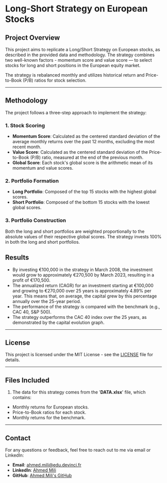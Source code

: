 # **Long-Short Strategy  on European Stocks**

## **Project Overview**
This project aims to replicate a Long/Short  Strategy on European stocks, as described in the provided data and methodology. The strategy combines two well-known factors - momentum score and value score — to select stocks for long and short positions in the European equity market.

The strategy is rebalanced monthly and utilizes historical return and Price-to-Book (P/B) ratios for stock selection.

---

## **Methodology**
The project follows a three-step approach to implement the strategy:

### 1. Stock Scoring
- **Momentum Score**: Calculated as the centered standard deviation of the average monthly returns over the past 12 months, excluding the most recent month.
- **Value Score**: Calculated as the centered standard deviation of the Price-to-Book (P/B) ratio, measured at the end of the previous month.
- **Global Score**: Each stock's global score is the arithmetic mean of its momentum and value scores.

### 2. Portfolio Formation
- **Long Portfolio**: Composed of the top 15 stocks with the highest global scores.
- **Short Portfolio**: Composed of the bottom 15 stocks with the lowest global scores.

### 3. Portfolio Construction
Both the long and short portfolios are weighted proportionally to the absolute values of their respective global scores. The strategy invests 100% in both the long and short portfolios.

## **Results**
- By investing €100,000 in the strategy in March 2008, the investment would grow to approximately €270,500 by March 2023, resulting in a profit of €170,500.
- The annualized return (CAGR) for an investment starting at €100,000 and growing to €270,000 over 25 years is approximately 4.89% per year. This means that, on average, the capital grew by this percentage annually over the 25-year period.
- The performance of the strategy is compared with the benchmark (e.g., CAC 40, S&P 500).
- The strategy outperforms the CAC 40 index over the 25 years, as demonstrated by the capital evolution graph.

---

## **License**
This project is licensed under the MIT License - see the [LICENSE](LICENSE) file for details.

---

## **Files Included**
1.  The data for this strategy comes from the '**DATA.xlsx**' file, which contains:
- Monthly returns for European stocks.
- Price-to-Book ratios for each stock.
- Monthly returns for the benchmark.

---

## **Contact**
For any questions or feedback, feel free to reach out to me via email or LinkedIn:
- **Email**: [ahmed.mili@edu.devinci.fr](mailto:ahmed.mili@edu.devinci.fr)
- **LinkedIn**: [Ahmed Mili](https://www.linkedin.com/in/ahmedmili/)
- **GitHub**: [Ahmed Mili's GitHub](https://github.com/AhmedMIL)
